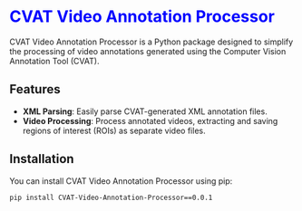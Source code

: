 # <span style="color:blue">CVAT Video Annotation Processor</span>

CVAT Video Annotation Processor is a Python package designed to simplify the processing of video annotations generated using the Computer Vision Annotation Tool (CVAT).

## Features

- **XML Parsing**: Easily parse CVAT-generated XML annotation files.
- **Video Processing**: Process annotated videos, extracting and saving regions of interest (ROIs) as separate video files.

## Installation

You can install CVAT Video Annotation Processor using pip:

```bash
pip install CVAT-Video-Annotation-Processor==0.0.1
